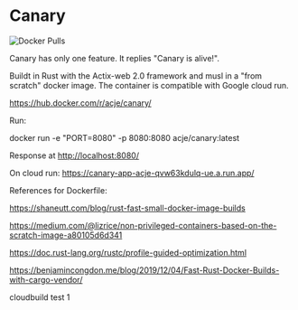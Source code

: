# Canary

![Docker Pulls](https://img.shields.io/docker/pulls/acje/canary)

Canary has only one feature. It replies "Canary is alive!".

Buildt in Rust with the Actix-web 2.0 framework and musl in a "from scratch" docker image. The container is compatible with Google cloud run.

<https://hub.docker.com/r/acje/canary/>

Run:

docker run -e "PORT=8080" -p 8080:8080 acje/canary:latest

Response at <http://localhost:8080/>

On cloud run:
<https://canary-app-acje-qvw63kdulq-ue.a.run.app/>

References for Dockerfile:

<https://shaneutt.com/blog/rust-fast-small-docker-image-builds>

<https://medium.com/@lizrice/non-privileged-containers-based-on-the-scratch-image-a80105d6d341>

<https://doc.rust-lang.org/rustc/profile-guided-optimization.html>

<https://benjamincongdon.me/blog/2019/12/04/Fast-Rust-Docker-Builds-with-cargo-vendor/>

cloudbuild test 1
